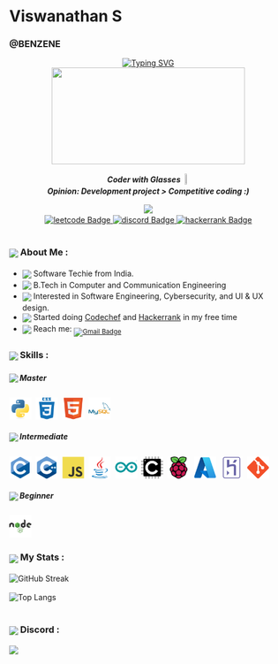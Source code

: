 # Viswanathan S <h3>@BENZENE</h3>

<div id="header" align="center">
  <a href="https://git.io/typing-svg">
    <img src="https://readme-typing-svg.herokuapp.com?font=Fira+Code&duration=3000&pause=700&center=true&vCenter=true&multiline=true&width=435&height=100&lines=%F0%9F%85%B6%F0%9F%86%81%F0%9F%85%B4%F0%9F%85%B4%F0%9F%86%83%F0%9F%85%B8%F0%9F%85%BD%F0%9F%85%B6%F0%9F%86%82;+%F0%9D%93%98+%F0%9D%96%86%F0%9D%96%92+%F0%9D%93%A5%F0%9D%96%8E%F0%9D%96%98%F0%9D%96%9C%F0%9D%96%86%F0%9D%96%93%F0%9D%96%86%F0%9D%96%99%F0%9D%96%8D%F0%9D%96%86%F0%9D%96%93+%E2%9C%A9+%F0%9D%93%91%F0%9D%93%AE%F0%9D%93%B7%F0%9D%94%83%F0%9D%93%AE%F0%9D%93%B7%F0%9D%93%AE" alt="Typing SVG" />
  </a>
  <br/>
  <img src="https://media.giphy.com/media/dWesBcTLavkZuG35MI/giphy.gif" width="350" height="175"/>
  <p><strong><i>Coder with Glasses</i> </strong><sub><img src="https://i.imgur.com/094BCzD.gif" width="2.5%" height="2.5%"/></sub><br><strong><i>Opinion: Development project > Competitive coding :)</i> </strong></p><sub><img src="https://imgur.com/lVutBvx.gif" width="40"></sub>
</div>

<div id="badges" align="center">
  <a href="https://leetcode.com/BENZENE_KUN/" target="_blank">
    <img src="https://img.shields.io/badge/leetcode-gold?style=for-the-badge&logo=leetcode&logoColor=black" alt="leetcode Badge"/>
  </a>
  <a href="https://discordapp.com/users/557578041908396033" target="_blank">
    <img src="https://img.shields.io/badge/Discord-darkblue?style=for-the-badge&logo=discord&logoColor=white" alt="discord Badge"/>
  </a>
  <a href="https://www.hackerrank.com/B3NZENE" target="_blank">
    <img src="https://img.shields.io/badge/hackerrank-1E9E1E?style=for-the-badge&logo=hackerrank&logoColor=black" alt="hackerrank Badge"/>
  </a>
</div>

<div id="count" align="center">
  <img src="https://komarev.com/ghpvc/?username=vichubenzene&style=flat&color=blueviolet" alt=""/>
</div>

### <sub> <img src="https://cdn.discordapp.com/emojis/950698979987976222.webp?size=128&quality=lossless" width="22"></sub> About Me :
-  <sub> <img src="https://cdn.discordapp.com/emojis/907893628637163520.gif?size=56&quality=lossless" width="20"></sub> Software Techie from India.
- <sub> <img src="https://cdn.discordapp.com/emojis/945161070547456031.gif?size=128&quality=lossless" width="20"></sub> B.Tech in Computer and Communication Engineering 
- <sub> <img src="https://cdn.discordapp.com/emojis/907894435151507477.gif?size=56&quality=lossless" width="20"></sub>  Interested in Software Engineering, Cybersecurity, and UI & UX design.
- <sub> <img src="https://cdn.discordapp.com/emojis/907892586298085377.gif?size=56&quality=lossless" width="20"></sub> Started doing [Codechef](https://www.codechef.com/games/profile/benzene0606?tab=puzzle) and [Hackerrank](https://www.hackerrank.com/B3NZENE) in my free time
- <sub> <img src="https://cdn.discordapp.com/emojis/895920700114755594.gif?size=56&quality=lossless" width="20"></sub> Reach me: <sub>[![Gmail Badge](https://img.shields.io/badge/-vichulight@gmail.com-white?style=flat&logo=gmail&logoColor=red)](mailto:vichulight@gmail.com)</sub>

### <sub> <img src ="https://cdn.discordapp.com/emojis/872053560236445716.gif" width="25"> </sub> Skills :
<h5>    <sub> <img src ="https://cdn.discordapp.com/emojis/879888953170346034.gif?size=128&quality=lossless" width="20"> </sub> Master </h5>
<div>
  <img src="https://github.com/devicons/devicon/blob/master/icons/python/python-original.svg" title="Python" alt="Python" width="40" height="40"/>&nbsp;
  <img src="https://github.com/devicons/devicon/blob/master/icons/css3/css3-plain-wordmark.svg"  title="CSS3" alt="CSS" width="40" height="40"/>&nbsp;
  <img src="https://github.com/devicons/devicon/blob/master/icons/html5/html5-original.svg" title="HTML5" alt="HTML" width="40" height="40"/>&nbsp;
  <img src="https://github.com/devicons/devicon/blob/master/icons/mysql/mysql-original-wordmark.svg" title="MySQL"  alt="MySQL" width="40" height="40"/>&nbsp;
</div>

<h5>    <sub> <img src ="https://cdn.discordapp.com/emojis/879888953170346034.gif?size=128&quality=lossless" width="20"> </sub> Intermediate </h5>
<div>
  <img src="https://github.com/devicons/devicon/blob/master/icons/c/c-original.svg" title="c" alt="Python" width="40" height="40"/>&nbsp;
  <img src="https://github.com/devicons/devicon/blob/master/icons/cplusplus/cplusplus-original.svg" title="git"  alt="git" width="40" height="40"/>&nbsp;
  <img src="https://github.com/devicons/devicon/blob/master/icons/javascript/javascript-original.svg" title="JavaScript" alt="JavaScript" width="40" height="40"/>&nbsp;
  <img src="https://github.com/devicons/devicon/blob/master/icons/java/java-original.svg" title="NodeJS" alt="NodeJS" width="40" height="40"/>&nbsp; 
  <img src="https://github.com/devicons/devicon/blob/master/icons/arduino/arduino-original.svg" title="Arduino"  alt="Arduino" width="40" height="40"/>&nbsp;
  <img src="https://github.com/devicons/devicon/blob/master/icons/embeddedc/embeddedc-original.svg" title="embeddedc"  alt="embeddedc" width="40" height="40"/>&nbsp;
  <img src="https://github.com/devicons/devicon/blob/master/icons/raspberrypi/raspberrypi-original.svg" title="raspberrypi"  alt="raspberrypi" width="40" height="40"/>&nbsp;
  <img src="https://github.com/devicons/devicon/blob/master/icons/azure/azure-original.svg" title="Azure"  alt="Azure" width="40" height="40"/>&nbsp;
  <img src="https://github.com/devicons/devicon/blob/master/icons/heroku/heroku-original.svg" title="Heroku"  alt="Heroku" width="40" height="40"/>&nbsp;
  <img src="https://github.com/devicons/devicon/blob/master/icons/git/git-original.svg" title="git"  alt="git" width="40" height="40"/>&nbsp;
</div>

<h5>  <sub> <img src ="https://cdn.discordapp.com/emojis/879888953170346034.gif?size=128&quality=lossless" width="20"> </sub> Beginner </h5>
<div>
  <img src="https://github.com/devicons/devicon/blob/master/icons/nodejs/nodejs-original-wordmark.svg" title="NodeJS" alt="NodeJS" width="40" height="40"/>&nbsp; 
</div>

### <sub> <img src ="https://cdn.discordapp.com/emojis/798491622165053450.gif?size=128&quality=lossless" width="25"></sub> My Stats :
![GitHub Streak](http://github-readme-streak-stats.herokuapp.com?user=vichubenzene&theme=black-ice&hide_border=true) <br><br>
![Top Langs](https://github-readme-stats.vercel.app/api/top-langs/?username=vichubenzene&theme=dark&layout=compact&hide_border=true) <br><br>

### <sub> <img src ="https://cdn.discordapp.com/emojis/901733063690698752.gif?size=56&quality=lossless" width="25"></sub> Discord : <br>
<img src="https://discord.c99.nl/widget/theme-2/557578041908396033.png"/>
